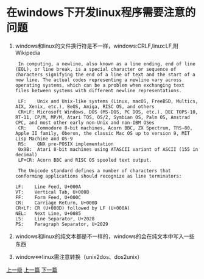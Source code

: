 # 在windows下开发linux程序需要注意的问题
1. windows和linux的文件换行符是不一样，windows:CRLF,linux:LF,附Wikipedia

        In computing, a newline, also known as a line ending, end of line (EOL), or line break, is a special character or sequence of characters signifying the end of a line of text and the start of a new line. The actual codes representing a newline vary across operating systems, which can be a problem when exchanging text files between systems with different newline representations.

        LF:    Unix and Unix-like systems (Linux, macOS, FreeBSD, Multics, AIX, Xenix, etc.), BeOS, Amiga, RISC OS, and others
        CR+LF: Microsoft Windows, DOS (MS-DOS, PC DOS, etc.), DEC TOPS-10, RT-11, CP/M, MP/M, Atari TOS, OS/2, Symbian OS, Palm OS, Amstrad CPC, and most other early non-Unix and non-IBM OSes
        CR:    Commodore 8-bit machines, Acorn BBC, ZX Spectrum, TRS-80, Apple II family, Oberon, the classic Mac OS up to version 9, MIT Lisp Machine and OS-9
        RS:    QNX pre-POSIX implementation
        0x9B:  Atari 8-bit machines using ATASCII variant of ASCII (155 in decimal)
        LF+CR: Acorn BBC and RISC OS spooled text output.

        The Unicode standard defines a number of characters that conforming applications should recognize as line terminators:

       LF:    Line Feed, U+000A
       VT:    Vertical Tab, U+000B
       FF:    Form Feed, U+000C
       CR:    Carriage Return, U+000D
       CR+LF: CR (U+000D) followed by LF (U+000A)
       NEL:   Next Line, U+0085
       LS:    Line Separator, U+2028
       PS:    Paragraph Separator, U+2029
2. windows和linux的纯文本都是不一样的，windows的会在纯文本中写入一些东西
3. window<=>linux需注意转换（unix2dos、dos2unix）





































































[上一级](base.md)
[上一篇](vmvare_windows.md)
[下一篇](zerobrane_VisualStudio_debug_linux.md)
